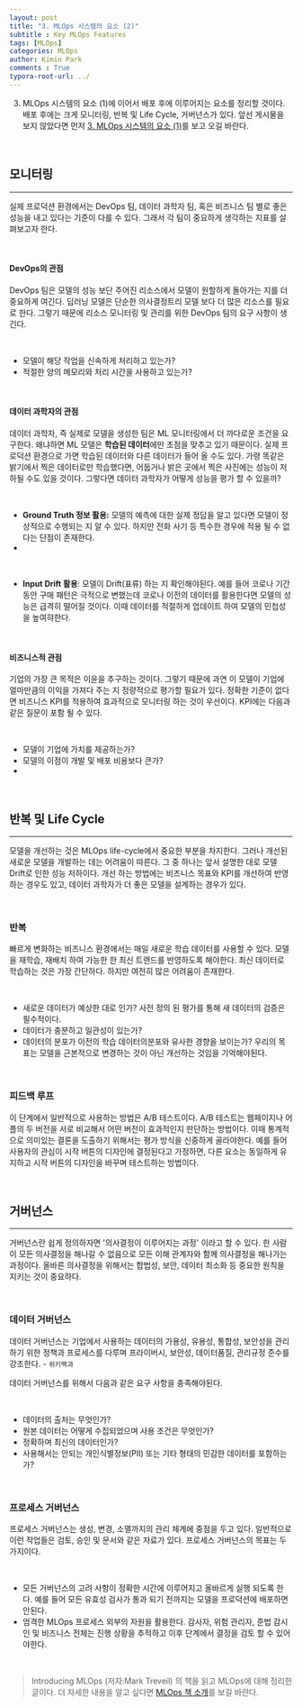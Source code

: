 ```yaml
---
layout: post
title: "3. MLOps 시스템의 요소 (2)"
subtitle : Key MLOps Features
tags: [MLOps]
categories: MLOps
author: Kimin Park
comments : True
typora-root-url: ../
---
```

3. MLOps 시스템의 요소 (1)에 이어서 배포 후에 이루어지는 요소를 정리할 것이다. 배포 후에는 크게 모니터링, 반복 및 Life Cycle, 거버넌스가 있다. 앞선 게시물을 보지 않았다면 먼저 [3. MLOps 시스템의 요소 (1)](https://pebpung.github.io/mlops/2021/01/15/MLOps-3-1.html)를 보고 오길 바란다. 

<br>

## 모니터링

---

실제 프로덕션 환경에서는 DevOps 팀, 데이터 과학자 팀, 혹은 비즈니스 팀 별로 좋은 성능을 내고 있다는 기준이 다를 수 있다. 그래서 각 팀이 중요하게 생각하는 지표를 살펴보고자 한다. 

<br>

#### DevOps의 관점

DevOps 팀은 모델의 성능 보단 주어진 리소스에서 모델이 원할하게 돌아가는 지를 더 중요하게 여긴다. 딥러닝 모델은 단순한 의사결정트리 모델 보다 더 많은 리소스를 필요로 한다. 그렇기 때문에 리소스 모니터링 및 관리를 위한 DevOps 팀의 요구 사항이 생긴다.

<br>

- 모델이 해당 작업을 신속하게 처리하고 있는가?
- 적절한 양의 메모리와 처리 시간을 사용하고 있는가?

<br>

#### 데이터 과학자의 관점

데이터 과학자, 즉 실제로 모델을 생성한 팀은 ML 모니터링에서 더 까다로운 조건을 요구한다. 왜냐하면 ML 모델은 **학습된 데이터**에만 초점을 맞추고 있기 때문이다. 실제 프로덕션 환경으로 가면 학습된 데이터와 다른 데이터가 들어 올 수도 있다. 가령 똑같은 밝기에서 찍은 데이터로만 학습했다면, 어둡거나 밝은 곳에서 찍은 사진에는 성능이 저하될 수도 있을 것이다. 그렇다면 데이터 과학자가 어떻게 성능을 평가 할 수 있을까?

<br>

- **Ground Truth 정보 활용:** 모델의 예측에 대한 실제 정답을 알고 있다면 모델이 정상적으로 수행되는 지 알 수 있다. 하지만 전화 사기 등 특수한 경우에 적용 될 수 없다는 단점이 존재한다.
- 
<br>

- **Input Drift 활용**: 모델이 Drift(표류) 하는 지 확인해야된다. 예를 들어 코로나 기간 동안 구매 패턴은 극적으로 변했는데 코로나 이전의 데이터를 활용한다면 모델의 성능은 급격히 떨어질 것이다. 이때 데이터를 적절하게 업데이트 하여 모델의 민첩성을 높여햐한다.

<br>

#### 비즈니스적 관점

기업의 가장 큰 목적은 이윤을 추구하는 것이다. 그렇기 때문에 과연 이 모델이 기업에 얼마만큼의 이익을 가져다 주는 지 정량적으로 평가할 필요가 있다. 정확한 기준이 없다면 비즈니스 KPI를 적용하여 효과적으로 모니터링 하는 것이 우선이다. KPI에는 다음과 같은 질문이 포함 될 수 있다.

<br>

- 모델이 기업에 가치를 제공하는가?
- 모델의 이점이 개발 및 배포 비용보다 큰가?
- 
<br>

## 반복 및 Life Cycle

---

모델을 개선하는 것은 MLOps life-cycle에서 중요한 부분을 차지한다. 그러나 개선된 새로운 모델을 개발하는 데는 어려움이 따른다. 그 중 하나는 앞서 설명한 대로 모델 Drift로 인한 성능 저하이다.  개선 하는 방법에는 비즈니스 목표와 KPI를 개선하여 반영하는 경우도 있고, 데이터 과학자가 더 좋은 모델을 설계하는 경우가 있다. 

<br>

### 반복

빠르게 변화하는 비즈니스 환경에서는 매일 새로운 학습 데이터를 사용할 수 있다. 모델을 재학습,  재배치 하여 가능한 한 최신 트랜드를 반영하도록 해야한다. 최신 데이터로 학습하는 것은 가장 간단하다. 하지만 여전히 많은 어려움이 존재한다. 

<br>

- 새로운 데이터가 예상한 대로 인가? 사전 정의 된 평가를 통해 새 데이터의 검증은 필수적이다.
- 데이터가 충분하고 일관성이 있는가?
- 데이터의 분포가 이전의 학습 데이터의분포와 유사한 경향을 보이는가? 우리의 목표는 모델을 근본적으로 변경하는 것이 아닌 개선하는 것임을 기억해야된다.

<br>

### 피드백 루프

이 단계에서 일반적으로 사용하는 방법은 A/B 테스트이다. A/B 테스트는 웹페이지나 어플의 두 버전을 서로 비교해서 어떤 버전이 효과적인지 판단하는 방법이다. 이때 통계적으로 의미있는 결론을 도출하기 위해서는 평가 방식을 신중하게 골라야한다. 예를 들어 사용자의 관심이 시작 버튼의 디자인에 결정된다고 가정하면, 다른 요소는 동일하게 유지하고 시작 버튼의 디자인을 바꾸며 테스트하는 방법이다. 

<br>

## 거버넌스
---

거버넌스란 쉽게 정의하자면 '의사결정이 이루어지는 과정' 이라고 할 수 있다. 한 사람이 모든 의사결정을 해나갈 수 없음으로 모든 이해 관계자와 함께 의사결정을 해나가는 과정이다. 올바른 의사결정을 위해서는 합법성, 보안, 데이터 최소화 등 중요한 원칙을 지키는 것이 중요하다.

<br>

### 데이터 거버넌스

데이터 거버넌스는 기업에서 사용하는 데이터의 가용성, 유용성, 통합성, 보안성을 관리하기 위한 정책과 프로세스를 다루며 프라이버시, 보안성, 데이터품질, 관리규정 준수를 강조한다. - `위키백과` 

데이터 거버넌스를 위해서 다음과 같은 요구 사항을 충족해야된다.

<br>

- 데이터의 출처는 무엇인가?
- 원본 데이터는 어떻게 수집되었으며 사용 조건은 무엇인가?
- 정확하며 최신의 데이터인가?
- 사용해서는 안되는 개인식별정보(PII) 또는 기타 형태의 민감한 데이터를 포함하는가?

<br>

### 프로세스 거버넌스

프로세스 거버넌스는 생성, 변경, 소멸까지의 관리 체계에 중점을 두고 있다. 일반적으로 이런 작업들은 검토, 승인 및 문서와 같은 자료가 있다. 프로세스 거버넌스의 목표는 두가지이다. 

<br>

- 모든 거버넌스의 고려 사항이 정확한 시간에 이루어지고 올바르게 실행 되도록 한다. 예를 들어 모든 유효성 검사가 통과 되기 전까지는 모델을 프로덕션에 배포하면 안된다.
- 엄격한 MLOps 프로세스 외부의 자원을 활용한다. 감사자, 위험 관리자, 준법 감시인 및 비즈니스 전체는 진행 상황을 추적하고 이후 단계에서 결정을 검토 할 수 있어야한다.

<br>

> Introducing MLOps (저자:Mark Treveil) 의 책을 읽고 MLOps에 대해 정리한 글이다. 더 자세한 내용을 알고 싶다면 [MLOps 책 소개](https://pebpung.github.io/mlops/2021/01/14/MLOps0.html)를 보길 바란다.
